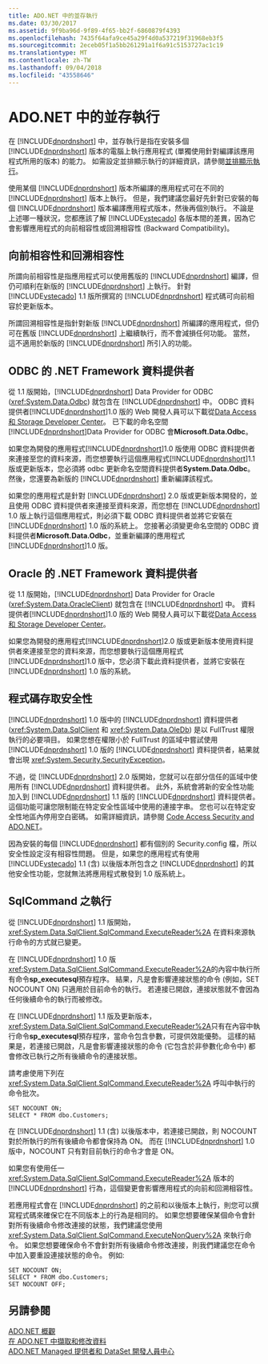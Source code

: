 ```yaml
---
title: ADO.NET 中的並存執行
ms.date: 03/30/2017
ms.assetid: 9f9ba96d-9f89-4f65-bb2f-6860879f4393
ms.openlocfilehash: 7435f64afa9ce45a29f4d0a537219f31968eb3f5
ms.sourcegitcommit: 2eceb05f1a5bb261291a1f6a91c5153727ac1c19
ms.translationtype: MT
ms.contentlocale: zh-TW
ms.lasthandoff: 09/04/2018
ms.locfileid: "43558646"
---
```

# <a name="side-by-side-execution-in-adonet"></a>ADO.NET 中的並存執行
在 [!INCLUDE[dnprdnshort](../../../../includes/dnprdnshort-md.md)] 中，並存執行是指在安裝多個 [!INCLUDE[dnprdnshort](../../../../includes/dnprdnshort-md.md)] 版本的電腦上執行應用程式 (單獨使用針對編譯該應用程式所用的版本) 的能力。 如需設定並排顯示執行的詳細資訊，請參閱[並排顯示執行](../../../../docs/framework/deployment/side-by-side-execution.md)。  
  
 使用某個 [!INCLUDE[dnprdnshort](../../../../includes/dnprdnshort-md.md)] 版本所編譯的應用程式可在不同的 [!INCLUDE[dnprdnshort](../../../../includes/dnprdnshort-md.md)] 版本上執行。 但是，我們建議您最好先針對已安裝的每個 [!INCLUDE[dnprdnshort](../../../../includes/dnprdnshort-md.md)] 版本編譯應用程式版本，然後再個別執行。 不論是上述哪一種狀況，您都應該了解 [!INCLUDE[vstecado](../../../../includes/vstecado-md.md)] 各版本間的差異，因為它會影響應用程式的向前相容性或回溯相容性 (Backward Compatibility)。  
  
## <a name="forward-compatibility-and-backward-compatibility"></a>向前相容性和回溯相容性  
 所謂向前相容性是指應用程式可以使用舊版的 [!INCLUDE[dnprdnshort](../../../../includes/dnprdnshort-md.md)] 編譯，但仍可順利在新版的 [!INCLUDE[dnprdnshort](../../../../includes/dnprdnshort-md.md)] 上執行。 針對 [!INCLUDE[vstecado](../../../../includes/vstecado-md.md)] 1.1 版所撰寫的 [!INCLUDE[dnprdnshort](../../../../includes/dnprdnshort-md.md)] 程式碼可向前相容於更新版本。  
  
 所謂回溯相容性是指針對新版 [!INCLUDE[dnprdnshort](../../../../includes/dnprdnshort-md.md)] 所編譯的應用程式，但仍可在舊版 [!INCLUDE[dnprdnshort](../../../../includes/dnprdnshort-md.md)] 上繼續執行，而不會減損任何功能。 當然，這不適用於新版的 [!INCLUDE[dnprdnshort](../../../../includes/dnprdnshort-md.md)] 所引入的功能。  
  
## <a name="the-net-framework-data-provider-for-odbc"></a>ODBC 的 .NET Framework 資料提供者  
 從 1.1 版開始，[!INCLUDE[dnprdnshort](../../../../includes/dnprdnshort-md.md)] Data Provider for ODBC (<xref:System.Data.Odbc>) 就包含在 [!INCLUDE[dnprdnshort](../../../../includes/dnprdnshort-md.md)] 中。 ODBC 資料提供者[!INCLUDE[dnprdnshort](../../../../includes/dnprdnshort-md.md)]1.0 版的 Web 開發人員可以下載從[Data Access 和 Storage Developer Center](https://go.microsoft.com/fwlink/?linkid=4173)。 已下載的命名空間[!INCLUDE[dnprdnshort](../../../../includes/dnprdnshort-md.md)]Data Provider for ODBC 會**Microsoft.Data.Odbc**。  
  
 如果您為開發的應用程式[!INCLUDE[dnprdnshort](../../../../includes/dnprdnshort-md.md)]1.0 版使用 ODBC 資料提供者來連接至您的資料來源，而您想要執行這個應用程式[!INCLUDE[dnprdnshort](../../../../includes/dnprdnshort-md.md)]1.1 版或更新版本，您必須將 odbc 更新命名空間資料提供者**System.Data.Odbc**。 然後，您還要為新版的 [!INCLUDE[dnprdnshort](../../../../includes/dnprdnshort-md.md)] 重新編譯該程式。  
  
 如果您的應用程式是針對 [!INCLUDE[dnprdnshort](../../../../includes/dnprdnshort-md.md)] 2.0 版或更新版本開發的，並且使用 ODBC 資料提供者來連接至資料來源，而您想在 [!INCLUDE[dnprdnshort](../../../../includes/dnprdnshort-md.md)] 1.0 版上執行這個應用程式，則必須下載 ODBC 資料提供者並將它安裝在 [!INCLUDE[dnprdnshort](../../../../includes/dnprdnshort-md.md)] 1.0 版的系統上。 您接著必須變更命名空間的 ODBC 資料提供者**Microsoft.Data.Odbc**，並重新編譯的應用程式[!INCLUDE[dnprdnshort](../../../../includes/dnprdnshort-md.md)]1.0 版。  
  
## <a name="the-net-framework-data-provider-for-oracle"></a>Oracle 的 .NET Framework 資料提供者  
 從 1.1 版開始，[!INCLUDE[dnprdnshort](../../../../includes/dnprdnshort-md.md)] Data Provider for Oracle (<xref:System.Data.OracleClient>) 就包含在 [!INCLUDE[dnprdnshort](../../../../includes/dnprdnshort-md.md)] 中。 資料提供者[!INCLUDE[dnprdnshort](../../../../includes/dnprdnshort-md.md)]1.0 版的 Web 開發人員可以下載從[Data Access 和 Storage Developer Center](https://go.microsoft.com/fwlink/?linkid=4173)。  
  
 如果您為開發的應用程式[!INCLUDE[dnprdnshort](../../../../includes/dnprdnshort-md.md)]2.0 版或更新版本使用資料提供者來連接至您的資料來源，而您想要執行這個應用程式[!INCLUDE[dnprdnshort](../../../../includes/dnprdnshort-md.md)]1.0 版中，您必須下載此資料提供者，並將它安裝在 <c4 > [!INCLUDE[dnprdnshort](../../../../includes/dnprdnshort-md.md)]  1.0 版的系統。  
  
## <a name="code-access-security"></a>程式碼存取安全性  
 [!INCLUDE[dnprdnshort](../../../../includes/dnprdnshort-md.md)] 1.0 版中的 [!INCLUDE[dnprdnshort](../../../../includes/dnprdnshort-md.md)] 資料提供者 (<xref:System.Data.SqlClient> 和 <xref:System.Data.OleDb>) 是以 FullTrust 權限執行的必要項目。 如果您想在權限小於 FullTrust 的區域中嘗試使用 [!INCLUDE[dnprdnshort](../../../../includes/dnprdnshort-md.md)] 1.0 版的 [!INCLUDE[dnprdnshort](../../../../includes/dnprdnshort-md.md)] 資料提供者，結果就會出現 <xref:System.Security.SecurityException>。  
  
 不過，從 [!INCLUDE[dnprdnshort](../../../../includes/dnprdnshort-md.md)] 2.0 版開始，您就可以在部分信任的區域中使用所有 [!INCLUDE[dnprdnshort](../../../../includes/dnprdnshort-md.md)] 資料提供者。 此外，系統會將新的安全性功能加入到 [!INCLUDE[dnprdnshort](../../../../includes/dnprdnshort-md.md)] 1.1 版的 [!INCLUDE[dnprdnshort](../../../../includes/dnprdnshort-md.md)] 資料提供者。 這個功能可讓您限制能在特定安全性區域中使用的連接字串。 您也可以在特定安全性地區內停用空白密碼。 如需詳細資訊，請參閱 [Code Access Security and ADO.NET](../../../../docs/framework/data/adonet/code-access-security.md)。  
  
 因為安裝的每個 [!INCLUDE[dnprdnshort](../../../../includes/dnprdnshort-md.md)] 都有個別的 Security.config 檔，所以安全性設定沒有相容性問題。 但是，如果您的應用程式有使用 [!INCLUDE[vstecado](../../../../includes/vstecado-md.md)] 1.1 (含) 以後版本所包含之 [!INCLUDE[dnprdnshort](../../../../includes/dnprdnshort-md.md)] 的其他安全性功能，您就無法將應用程式散發到 1.0 版系統上。  
  
## <a name="sqlcommand-execution"></a>SqlCommand 之執行  
 從 [!INCLUDE[dnprdnshort](../../../../includes/dnprdnshort-md.md)] 1.1 版開始，<xref:System.Data.SqlClient.SqlCommand.ExecuteReader%2A> 在資料來源執行命令的方式就已變更。  
  
 在  [!INCLUDE[dnprdnshort](../../../../includes/dnprdnshort-md.md)] 1.0 版<xref:System.Data.SqlClient.SqlCommand.ExecuteReader%2A>的內容中執行所有命令**sp_executesql**預存程序。 結果，凡是會影響連接狀態的命令 (例如，SET NOCOUNT ON) 只適用於目前命令的執行。 若連接已開啟，連接狀態就不會因為任何後續命令的執行而被修改。  
  
 在  [!INCLUDE[dnprdnshort](../../../../includes/dnprdnshort-md.md)] 1.1 版及更新版本，<xref:System.Data.SqlClient.SqlCommand.ExecuteReader%2A>只有在內容中執行命令**sp_executesql**預存程序，當命令包含參數，可提供效能優勢。 這樣的結果是，若連接已開啟，凡是會影響連接狀態的命令 (它包含於非參數化命令中) 都會修改已執行之所有後續命令的連接狀態。  
  
 請考慮使用下列在 <xref:System.Data.SqlClient.SqlCommand.ExecuteReader%2A> 呼叫中執行的命令批次。  
  
```  
SET NOCOUNT ON;  
SELECT * FROM dbo.Customers;  
```  
  
 在 [!INCLUDE[dnprdnshort](../../../../includes/dnprdnshort-md.md)] 1.1 (含) 以後版本中，若連接已開啟，則 NOCOUNT 對於所執行的所有後續命令都會保持為 ON。 而在 [!INCLUDE[dnprdnshort](../../../../includes/dnprdnshort-md.md)] 1.0 版中，NOCOUNT 只有對目前執行的命令才會是 ON。  
  
 如果您有使用任一 <xref:System.Data.SqlClient.SqlCommand.ExecuteReader%2A> 版本的 [!INCLUDE[dnprdnshort](../../../../includes/dnprdnshort-md.md)] 行為，這個變更會影響應用程式的向前和回溯相容性。  
  
 若應用程式會在 [!INCLUDE[dnprdnshort](../../../../includes/dnprdnshort-md.md)] 的之前和以後版本上執行，則您可以撰寫程式碼來確保它在不同版本上的行為是相同的。 如果您想要確保某個命令會針對所有後續命令修改連接的狀態，我們建議您使用 <xref:System.Data.SqlClient.SqlCommand.ExecuteNonQuery%2A> 來執行命令。 如果您想要確保命令不會針對所有後續命令修改連接，則我們建議您在命令中加入要重設連接狀態的命令。 例如:   
  
```  
SET NOCOUNT ON;  
SELECT * FROM dbo.Customers;  
SET NOCOUNT OFF;  
```  
  
## <a name="see-also"></a>另請參閱  
 [ADO.NET 概觀](../../../../docs/framework/data/adonet/ado-net-overview.md)  
 [在 ADO.NET 中擷取和修改資料](../../../../docs/framework/data/adonet/retrieving-and-modifying-data.md)  
 [ADO.NET Managed 提供者和 DataSet 開發人員中心](https://go.microsoft.com/fwlink/?LinkId=217917)
